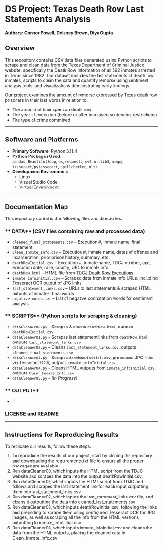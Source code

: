 # DS Project: Texas Death Row Last Statements Analysis

#### Authors: Connor Powell, Delaney Brown, Diya Gupta

## Overview  
This repository contains CSV data files generated using Python scripts to scrape and clean data from the Texas Department of Criminal Justice website, specifically the Death Row Information of all 592 inmates arrested in Texas since 1982. Our dataset includes the last statements of death row inmates, scripts to clean the data and quantify remorse using sentiment analysis tools, and visualizations demonstrating early findings.  

Our project examines the amount of remorse expressed by Texas death row prisoners in their last words in relation to:  
- The amount of time spent on death row  
- The year of execution (before or after increased sentencing restrictions)  
- The type of crime committed  

---

##  Software and Platforms  

- **Primary Software:** Python 3.11.4  
- **Python Packages Used:**  
  `pandas`, `BeautifulSoup`, `os`, `requests`, `cv2`, `urllib3`, `numpy`, `tesseract/pytesseract`, `spellchecker`, `nltk`  
- **Development Environment:**  
  - Linux  
  - Visual Studio Code  
  - Virtual Environment  

---

## Documentation Map  

This repository contains the following files and directories:  

### ** DATA** (CSV files containing raw and processed data)    
- `cleaned_final_statements.csv` – Execution #, inmate name, final statement  
- `Clean_Inmate_Info.csv` – Execution #, inmate name, dates of offense and incarceration, prior prison history, summary, etc.  
- `deathRowInitial.csv` – Execution #, inmate name, TDCJ number, age, execution date, race, county, URL to inmate info  
- `deathRow.html` – HTML file from [TDCJ Death Row Executions](https://www.tdcj.texas.gov/death_row/dr_executed_offenders.html)  
- `inmate_infoInitial.csv` – Scraped data from inmate info URLs, including Tesseract OCR output of JPG links  
- `last_statement_links.csv` – URLs to last statements & scraped HTML outputs of inmates’ final words  
- `negative-words.txt` – List of negative connotation words for sentiment analysis  

### ** SCRIPTS** (Python scripts for scraping & cleaning)  
- `dataCleaner00.py` – Scrapes & cleans `deathRow.html`, outputs `deathRowInitial.csv`  
- `dataCleaner01.py` – Scrapes last statement links from `deathRow.html`, outputs `last_statement_links.csv`  
- `dataCleaner02.py` – Cleans `last_statement_links.csv`, outputs `cleaned_final_statements.csv`  
- `dataCleaner03.py` – Scrapes `deathRowInitial.csv`, processes JPG links via Tesseract OCR, outputs `inmate_infoInitial.csv`  
- `dataCleaner04.py` – Cleans HTML outputs from `inmate_infoInitial.csv`, outputs `Clean_Inmate_Info.csv`  
- `dataCleaner05.py` – *(In Progress)*  

### ** OUTPUT**  
- '    

### **LICENSE** and **README**
---

##  Instructions for Reproducing Results  

To replicate our results, follow these steps:  

1. To reproduce the results of our project, start by cloning the repository and downloading the requirements.txt file to ensure all the proper packages are available.
2. Run dataCleaner00, which inputs the HTML script from the TDJC website and scrapes the data into the output deathRowInitial.csv.
3. Run dataCleaner01, which inputs the HTML script from TDJC and follows and scrapes the last statement link for each input outputting them into last_statement_links.csv
4. Run dataCleaner02, which inputs the last_statement_links.csv file, and cleans it outputting the data into cleaned_last_statements.csv
5. Run dataCleaner03, which inputs deathRowInitial.csv, following the links and preceding to scrape them using configured Tesseract OCR for JPG images, as well as scraping all the info from the HTML versions outputting to inmate_infoInitial.csv.
6. Run dataCleaner04, which inputs inmate_infoInitial.csv and cleans the data from the HTML outputs, placing the cleaned data in Clean_Inmate_info.csv

